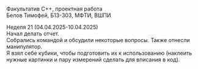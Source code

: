 Факультатив C++, проектная работа \
Белов Тимофей, Б13-303, МФТИ, ВШПИ

Неделя 21 (04.04.2025-10.04.2025) \
Начал делать отчет. \
Собрались командой и обсудили некоторые вопросы. Также отнесли манипулятор. \
Я взял себе кубики, чтобы подготовить их к использованию (наклеить нужные картинки и пару измерений сделать для вписания в код).